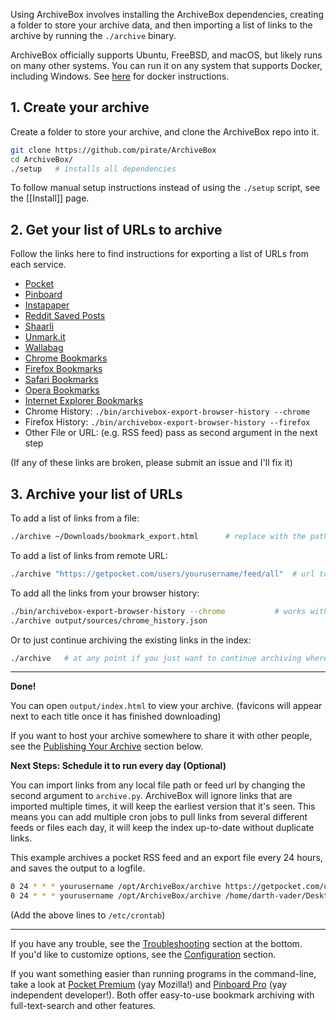 Using ArchiveBox involves installing the ArchiveBox dependencies, creating a folder to store your archive data, and then importing a list of links to the archive by running the `./archive` binary.

ArchiveBox officially supports Ubuntu, FreeBSD, and macOS, but likely runs on many other systems.  You can run it on any system that supports Docker, including Windows.  See [here](https://github.com/pirate/ArchiveBox/wiki/Install#docker-setup) for docker instructions.

## 1. Create your archive

Create a folder to store your archive, and clone the ArchiveBox repo into it.
```bash
git clone https://github.com/pirate/ArchiveBox
cd ArchiveBox/
./setup   # installs all dependencies
```

To follow manual setup instructions instead of using the `./setup` script, see the [[Install]] page.

## 2. Get your list of URLs to archive

Follow the links here to find instructions for exporting a list of URLs from each service.

 - [Pocket](https://getpocket.com/export)
 - [Pinboard](https://pinboard.in/export/)
 - [Instapaper](https://www.instapaper.com/user/export)
 - [Reddit Saved Posts](https://github.com/csu/export-saved-reddit)
 - [Shaarli](https://shaarli.readthedocs.io/en/master/guides/backup-restore-import-export/#export-links-as)
 - [Unmark.it](http://help.unmark.it/import-export)
 - [Wallabag](https://doc.wallabag.org/en/user/import/wallabagv2.html)
 - [Chrome Bookmarks](https://support.google.com/chrome/answer/96816?hl=en)
 - [Firefox Bookmarks](https://support.mozilla.org/en-US/kb/export-firefox-bookmarks-to-backup-or-transfer)
 - [Safari Bookmarks](http://i.imgur.com/AtcvUZA.png)
 - [Opera Bookmarks](http://help.opera.com/Windows/12.10/en/importexport.html)
 - [Internet Explorer Bookmarks](https://support.microsoft.com/en-us/help/211089/how-to-import-and-export-the-internet-explorer-favorites-folder-to-a-32-bit-version-of-windows)
 - Chrome History: `./bin/archivebox-export-browser-history --chrome`
 - Firefox History: `./bin/archivebox-export-browser-history --firefox`
 - Other File or URL: (e.g. RSS feed) pass as second argument in the next step

 (If any of these links are broken, please submit an issue and I'll fix it)

## 3. Archive your list of URLs

To add a list of links from a file:
```bash
./archive ~/Downloads/bookmark_export.html      # replace with the path to your export file or URL from step 1
```

To add a list of links from remote URL:
```bash
./archive "https://getpocket.com/users/yourusername/feed/all"  # url to an RSS, html, or json links file
```

To add all the links from your browser history:
```bash
./bin/archivebox-export-browser-history --chrome           # works with --firefox as well, can take path to SQLite history db
./archive output/sources/chrome_history.json
```

Or to just continue archiving the existing links in the index:
```bash
./archive   # at any point if you just want to continue archiving where you left off, without adding any new links
```

---

**Done!**

You can open `output/index.html` to view your archive.  (favicons will appear next to each title once it has finished downloading)

If you want to host your archive somewhere to share it with other people, see the [Publishing Your Archive](#publishing-your-archive) section below.

**Next Steps: Schedule it to run every day (Optional)**

You can import links from any local file path or feed url by changing the second argument to `archive.py`.
ArchiveBox will ignore links that are imported multiple times, it will keep the earliest version that it's seen.
This means you can add multiple cron jobs to pull links from several different feeds or files each day,
it will keep the index up-to-date without duplicate links.

This example archives a pocket RSS feed and an export file every 24 hours, and saves the output to a logfile.
```bash
0 24 * * * yourusername /opt/ArchiveBox/archive https://getpocket.com/users/yourusername/feed/all > /var/log/archivebox_rss.log
0 24 * * * yourusername /opt/ArchiveBox/archive /home/darth-vader/Desktop/bookmarks.html > /var/log/archivebox_firefox.log
```
(Add the above lines to `/etc/crontab`)

---
  
If you have any trouble, see the [Troubleshooting](https://github.com/pirate/ArchiveBox/wiki/Troubleshooting) section at the bottom.  
If you'd like to customize options, see the [Configuration](https://github.com/pirate/ArchiveBox/wiki/Configuration) section.  

If you want something easier than running programs in the command-line, take a look at [Pocket Premium](https://getpocket.com/premium) (yay Mozilla!) and [Pinboard Pro](https://pinboard.in/upgrade/) (yay independent developer!).  Both offer easy-to-use bookmark archiving with full-text-search and other features.